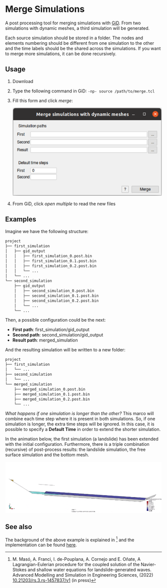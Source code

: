 # Merge Simulations

A post processing tool for merging simulations with [GiD](https://www.gidsimulation.com/). From two simulations with dynamic meshes, a third simulation will be generated.

Each source simulation should be stored in a folder. The nodes and elements numbering should be different from one simulation to the other and the time labels should be the shared across the simulations. If you want to merge more simulations, it can be done recursively.

## Usage

1. Download
2. Type the following command in GiD: `-np- source /path/to/merge.tcl`
3. Fill this form and click *merge*:

   ![form](doc/form.png)
4. From GiD, click *open multiple* to read the new files

## Examples

Imagine we have the following structure:
```
project
├── first_simulation
│   ├── gid_output
│   │   ├── first_simulation_0.post.bin
│   │   ├── first_simulation_0.1.post.bin
│   │   ├── first_simulation_0.2.post.bin
│   │   └── ...
│   └── ...
└── second_simulation
    ├── gid_output
    │   ├── second_simulation_0.post.bin
    │   ├── second_simulation_0.1.post.bin
    │   ├── second_simulation_0.2.post.bin
    │   └── ...
    └── ...
```

Then, a possible configuration could be the next:

- **First path**: first_simulation/gid_output
- **Second path**: second_simulation/gid_output
- **Result path**: merged_simulation

And the resulting simulation will be written to a new folder:
```
project
├── first_simulation
│   └── ...
├── second_simulation
│   └── ...
└── merged_simulation
    ├── merged_simulation_0.post.bin
    ├── merged_simulation_0.1.post.bin
    ├── merged_simulation_0.2.post.bin
    └── ...
```

*What happens if one simulation is longer than the other?* This marco will combine each time step where it is present in both simulations. So, if one simulation is longer, the extra time steps will be ignored. In this case, it is possible to specify a **Default Time** in order to extend the shorter simulation.

In the animation below, the first simulation (a landslide) has been extended with the initial configuration. Furthermore, there is a triple combination (recursive) of post-process results: the landslide simulation, the free surface simulation and the bottom mesh.

![PFEM-SW coupling](doc/landslide-flume.gif)

## See also

The background of the above example is explained in [^1] and the implementation can be found [here](https://github.com/KratosMultiphysics/Kratos/blob/master/applications/ShallowWaterApplication/README.md).


[^1]: M. Masó, A. Franci, I. de-Pouplana, A. Cornejo and E. Oñate, A Lagrangian-Eulerian procedure for the coupled solution of the Navier-Stokes and shallow water equations for landslide-generated waves. Advanced Modelling and Simulation in Engineering Sciences, (2022) [10.21203/rs.3.rs-1457837/v1](https://doi.org/10.21203/rs.3.rs-1457837/v1) (in press)
